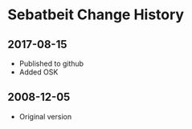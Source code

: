 # Sebatbeit Change History

## 2017-08-15
* Published to github
* Added OSK

## 2008-12-05
* Original version
